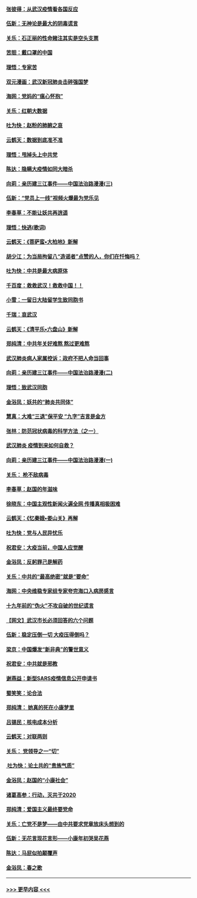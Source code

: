 #### [张彼得：从武汉疫情看各国反应](../pages/nsc993/n11850102.md?t=02071033) 
#### [伍新：无神论是最大的阴毒谎言](../pages/nsc993/n11846129.md?t=02071033) 
#### [关乐：石正丽的性命赌注其实是空头支票](../pages/nsc993/n11846109.md?t=02071033) 
#### [苦胆：戴口罩的中国](../pages/nsc993/n11845576.md?t=02071033) 
#### [理悟：专家苦](../pages/nsc993/n11845564.md?t=02071033) 
#### [双元漫画：武汉新冠肺炎击碎强国梦](../pages/nsc993/n11843320.md?t=02071033) 
#### [海网：党妈的“瘟心怀抱”](../pages/nsc993/n11840740.md?t=02071033) 
#### [关乐：红朝大数据](../pages/nsc993/n11840675.md?t=02071033) 
#### [吐为快：赵粉的肺腑之哀](../pages/nsc993/n11840618.md?t=02071033) 
#### [云鹤天：数据到底准不准](../pages/nsc993/n11840325.md?t=02071033) 
#### [理悟：甩掉头上中共党](../pages/nsc993/n11838826.md?t=02071033) 
#### [陈达：隐瞒大疫情如同大暗杀](../pages/nsc993/n11838771.md?t=02071033) 
#### [向莉：亲历建三江事件——中国法治路漫漫(三)](../pages/nsc993/n11831825.md?t=02071033) 
#### [伍新：“党员上一线”视频火爆最为党乐见](../pages/nsc993/n11838200.md?t=02071033) 
#### [李春草：不能让妖共再逍遥](../pages/nsc993/n11838102.md?t=02071033) 
#### [理悟：快逃(歌词)](../pages/nsc993/n11838083.md?t=02071033) 
#### [云鹤天：《菩萨蛮▪大柏地》新解](../pages/nsc993/n11838059.md?t=02071033) 
#### [胡少江：为当局拘留八“造谣者”点赞的人，你们在忏悔吗？](../pages/nsc993/n11836801.md?t=02071033) 
#### [吐为快：中共是最大病原体](../pages/nsc993/n11836748.md?t=02071033) 
#### [千百度：救救武汉！救救中国！！](../pages/nsc993/n11836145.md?t=02071033) 
#### [小雪：一留日大陆留学生致同胞书](../pages/nsc993/n11834624.md?t=02071033) 
#### [千瑞：哀武汉](../pages/nsc993/n11833647.md?t=02071033) 
#### [云鹤天：《清平乐▪六盘山》新解](../pages/nsc993/n11833611.md?t=02071033) 
#### [郑纯清：中共年关好难熬 熬过更难熬](../pages/nsc993/n11833489.md?t=02071033) 
#### [武汉肺炎病人家属控诉：政府不把人命当回事](../pages/nsc993/n11833205.md?t=02071033) 
#### [向莉：亲历建三江事件——中国法治路漫漫(二)](../pages/nsc993/n11829102.md?t=02071033) 
#### [理悟：致武汉同胞](../pages/nsc993/n11831522.md?t=02071033) 
#### [金浴凤：妖共的“肺炎共同体”](../pages/nsc993/n11829448.md?t=02071033) 
#### [慧真：大难“三退”保平安 “九字”吉言是金方](../pages/nsc993/n11829501.md?t=02071033) 
#### [张林：防范冠状病毒的科学方法（之一）](../pages/nsc993/n11828618.md?t=02071033) 
#### [武汉肺炎 疫情到来如何自救？](../pages/nsc993/n11827632.md?t=02071033) 
#### [向莉：亲历建三江事件——中国法治路漫漫(一)](../pages/nsc993/n11827190.md?t=02071033) 
#### [关乐： 枪不敌病毒](../pages/nsc993/n11826746.md?t=02071033) 
#### [李春草：赵国的年滋味](../pages/nsc993/n11826321.md?t=02071033) 
#### [徐晓东：中国主观性新闻火遍全网 传播真相极困难](../pages/nsc993/n11826508.md?t=02071033) 
#### [云鹤天：《忆秦娥▪娄山关》再解](../pages/nsc993/n11824682.md?t=02071033) 
#### [吐为快：党与人民异忧乐](../pages/nsc993/n11824660.md?t=02071033) 
#### [祝君安：大疫当前，中国人应觉醒](../pages/nsc993/n11821946.md?t=02071033) 
#### [金浴凤：反躬罪己是解药](../pages/nsc993/n11820280.md?t=02071033) 
#### [关乐：中共的“最高绝密”就是“要命”](../pages/nsc993/n11816946.md?t=02071033) 
#### [海网：中央维稳专家组专家夸完海口入病房感言](../pages/nsc993/n11815138.md?t=02071033) 
#### [十九年前的“伪火”不攻自破的世纪谎言](../pages/nsc993/n11813238.md?t=02071033) 
#### [【网文】武汉市长必须回答的六个问题](../pages/nsc993/n11813848.md?t=02071033) 
#### [伍新：稳定压倒一切 大疫压得倒吗？](../pages/nsc993/n11812634.md?t=02071033) 
#### [梁京：中国爆发“新非典”的警世意义](../pages/nsc993/n11812554.md?t=02071033) 
#### [祝君安：中共就是邪教](../pages/nsc993/n11812431.md?t=02071033) 
#### [谢燕益：新型SARS疫情信息公开申请书](../pages/nsc993/n11808840.md?t=02071033) 
#### [蜀笑笑：论合法](../pages/nsc993/n11808064.md?t=02071033) 
#### [郑纯清： 她真的死在小康梦里](../pages/nsc993/n11806623.md?t=02071033) 
#### [吕锡民：核电成本分析](../pages/nsc993/n11806284.md?t=02071033) 
#### [云鹤天：对联两则](../pages/nsc993/n11805957.md?t=02071033) 
#### [关乐： 党领导之一“切”](../pages/nsc993/n11804505.md?t=02071033) 
#### [ 吐为快：论土共的“贵族气质”](../pages/nsc993/n11804490.md?t=02071033) 
#### [金浴凤：赵国的“小康社会”](../pages/nsc993/n11804452.md?t=02071033) 
#### [诸葛高参：行动，灭共于2020](../pages/nsc993/n11804120.md?t=02071033) 
#### [郑纯清：爱国主义最终要党命](../pages/nsc993/n11802197.md?t=02071033) 
#### [关乐：亡党不是梦——由中共要求党章放床头想到的](../pages/nsc993/n11802156.md?t=02071033) 
#### [伍新：无花言现花言形——小康年初哭吴花燕](../pages/nsc993/n11800044.md?t=02071033) 
#### [陈达：马屁似拍颠覆声](../pages/nsc993/n11800010.md?t=02071033) 
#### [金浴凤：春之歌](../pages/nsc993/n11797687.md?t=02071033) 

----
#### [ >>> 更早内容 <<< ](../indexes/nsc993-earlier.md)
